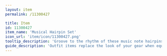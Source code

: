 ```yaml
---
layout: item
permalink: /11300427

title: Item
id: 11300427
item_name: 'Musical Hairpin Set'
icon_url: 'item/icon/11300427.png'
tooltip_description: 'Groove to the rhythm of these music note hairpins.'
guide_description: 'Outfit items replace the look of your gear when equipped.'
---
```

